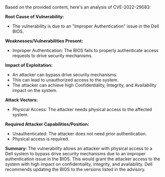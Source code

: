Based on the provided content, here's an analysis of CVE-2022-29083:

**Root Cause of Vulnerability:**
- The vulnerability is due to an "Improper Authentication" issue in the Dell BIOS.

**Weaknesses/Vulnerabilities Present:**
- Improper Authentication: The BIOS fails to properly authenticate access requests to drive security mechanisms.

**Impact of Exploitation:**
- An attacker can bypass drive security mechanisms.
- This can lead to unauthorized access to the system.
- The attacker can achieve high Confidentiality, Integrity, and Availability impact on the system.

**Attack Vectors:**
- Physical Access: The attacker needs physical access to the affected system.

**Required Attacker Capabilities/Position:**
- Unauthenticated: The attacker does not need prior authentication.
- Physical access is required.

**Summary:**
The vulnerability allows an attacker with physical access to a Dell system to bypass drive security mechanisms due to an improper authentication issue in the BIOS. This would grant the attacker access to the system with high impact on confidentiality, integrity, and availability. Dell recommends updating the BIOS to the versions listed in the advisory.